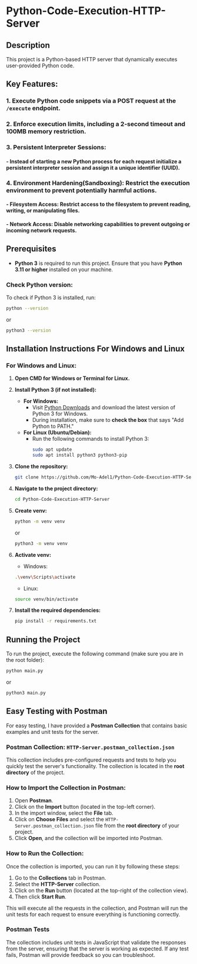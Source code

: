 # Python-Code-Execution-HTTP-Server

## Description

This project is a Python-based HTTP server that dynamically executes user-provided Python code.

## Key Features:

### 1. Execute Python code snippets via a POST request at the `/execute` endpoint.

### 2. Enforce execution limits, including a 2-second timeout and 100MB memory restriction.

### 3. Persistent Interpreter Sessions:
####   - Instead of starting a new Python process for each request initialize a persistent interpreter session and assign it a unique identifier (UUID).

### 4. Environment Hardening(Sandboxing): Restrict the execution environment to prevent potentially harmful actions.
####  - Filesystem Access: Restrict access to the filesystem to prevent reading, writing, or manipulating files.
####  - Network Access: Disable networking capabilities to prevent outgoing or incoming network requests.

## Prerequisites

- **Python 3** is required to run this project. Ensure that you have **Python 3.11 or higher** installed on your machine.

### Check Python version:

To check if Python 3 is installed, run:

```bash
python --version
```

or

```bash
python3 --version
```

## Installation Instructions For Windows and Linux

### For Windows and Linux:

1. **Open CMD for Windows or Terminal for Linux.**

2. **Install Python 3 (if not installed):**

   - **For Windows:**
     - Visit [Python Downloads](https://www.python.org/downloads/) and download the latest version of Python 3 for Windows.
     - During installation, make sure to **check the box** that says "Add Python to PATH."
   - **For Linux (Ubuntu/Debian):**
     - Run the following commands to install Python 3:
       ```bash
       sudo apt update
       sudo apt install python3 python3-pip
       ```

3. **Clone the repository:**
   ```bash
   git clone https://github.com/Mo-Adel1/Python-Code-Execution-HTTP-Server.git
   ```
4. **Navigate to the project directory:**
   ```bash
   cd Python-Code-Execution-HTTP-Server
   ```
5. **Create venv:**
   ```bash
   python -m venv venv
   ```
   or
   ```bash
   python3 -m venv venv
   ```
6. **Activate venv:**
   - Windows:
   ```bash
   .\venv\Scripts\activate
   ```
   - Linux:
   ```bash
   source venv/bin/activate
   ```
7. **Install the required dependencies:**
   ```bash
   pip install -r requirements.txt
   ```

## Running the Project

To run the project, execute the following command (make sure you are in the root folder):

```bash
python main.py
```

or

```bash
python3 main.py
```

## Easy Testing with Postman

For easy testing, I have provided a **Postman Collection** that contains basic examples and unit tests for the server.

### Postman Collection: `HTTP-Server.postman_collection.json`

This collection includes pre-configured requests and tests to help you quickly test the server's functionality. The collection is located in the **root directory** of the project.

### How to Import the Collection in Postman:

1. Open **Postman**.
2. Click on the **Import** button (located in the top-left corner).
3. In the import window, select the **File** tab.
4. Click on **Choose Files** and select the `HTTP-Server.postman_collection.json` file from the **root directory** of your project.
5. Click **Open**, and the collection will be imported into Postman.

### How to Run the Collection:

Once the collection is imported, you can run it by following these steps:

1. Go to the **Collections** tab in Postman.
2. Select the **HTTP-Server** collection.
3. Click on the **Run** button (located at the top-right of the collection view).
4. Then click **Start Run**.

This will execute all the requests in the collection, and Postman will run the unit tests for each request to ensure everything is functioning correctly.

### Postman Tests

The collection includes unit tests in JavaScript that validate the responses from the server, ensuring that the server is working as expected. If any test fails, Postman will provide feedback so you can troubleshoot.
